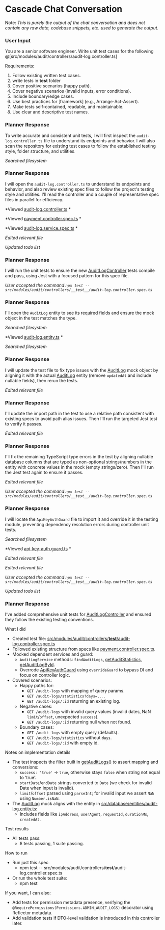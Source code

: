 # Cascade Chat Conversation

  Note: _This is purely the output of the chat conversation and does not contain any raw data, codebase snippets, etc. used to generate the output._

### User Input

You are a senior software engineer. Write unit test cases for the following @[src/modules/audit/controllers/audit-log.controller.ts] 

Requirements:
1. Follow existing written test cases.
2. write tests in __test__ folder
3. Cover positive scenarios (happy path).
4. Cover negative scenarios (invalid inputs, error conditions).
5. Include boundary/edge cases.
6. Use best practices for [framework] (e.g., Arrange-Act-Assert).
7. Make tests self-contained, readable, and maintainable.
8. Use clear and descriptive test names.


### Planner Response

To write accurate and consistent unit tests, I will first inspect the `audit-log.controller.ts` file to understand its endpoints and behavior. I will also scan the repository for existing test cases to follow the established testing style, folder structure, and utilities.

*Searched filesystem*

### Planner Response

I will open the `audit-log.controller.ts` to understand its endpoints and behavior, and also review existing spec files to follow the project's testing style and utilities. I'll read the controller and a couple of representative spec files in parallel for efficiency.

*Viewed [audit-log.controller.ts](file:///Users/sumitk/Desktop/AI%20Native/payment-processing-system/src/modules/audit/controllers/audit-log.controller.ts) *

*Viewed [payment.controller.spec.ts](file:///Users/sumitk/Desktop/AI%20Native/payment-processing-system/src/modules/payments/controllers/payment.controller.spec.ts) *

*Viewed [audit-log.service.spec.ts](file:///Users/sumitk/Desktop/AI%20Native/payment-processing-system/src/modules/audit/services/audit-log.service.spec.ts) *

*Edited relevant file*

*Updated todo list*

### Planner Response

I will run the unit tests to ensure the new [AuditLogController](cci:2://file:///Users/sumitk/Desktop/AI%20Native/payment-processing-system/src/modules/audit/controllers/audit-log.controller.ts:7:0-88:1) tests compile and pass, using Jest with a focused pattern for this spec file.

*User accepted the command `npm test -- src/modules/audit/controllers/__test__/audit-log.controller.spec.ts`*

### Planner Response

I'll open the `AuditLog` entity to see its required fields and ensure the mock object in the test matches the type.

*Searched filesystem*

*Viewed [audit-log.entity.ts](file:///Users/sumitk/Desktop/AI%20Native/payment-processing-system/src/database/entities/audit-log.entity.ts) *

*Searched filesystem*

### Planner Response

I will update the test file to fix type issues with the [AuditLog](cci:2://file:///Users/sumitk/Desktop/AI%20Native/payment-processing-system/src/database/entities/audit-log.entity.ts:36:0-81:1) mock object by aligning it with the actual [AuditLog](cci:2://file:///Users/sumitk/Desktop/AI%20Native/payment-processing-system/src/database/entities/audit-log.entity.ts:36:0-81:1) entity (remove `updatedAt` and include nullable fields), then rerun the tests.

*Edited relevant file*

### Planner Response

I'll update the import path in the test to use a relative path consistent with existing specs to avoid path alias issues. Then I'll run the targeted Jest test to verify it passes.

*Edited relevant file*

### Planner Response

I'll fix the remaining TypeScript type errors in the test by aligning nullable database columns that are typed as non-optional strings/numbers in the entity with concrete values in the mock (empty strings/zero). Then I'll run the Jest test again to ensure it passes.

*Edited relevant file*

*User accepted the command `npm test -- src/modules/audit/controllers/__test__/audit-log.controller.spec.ts`*

### Planner Response

I will locate the `ApiKeyAuthGuard` file to import it and override it in the testing module, preventing dependency resolution errors during controller unit tests.

*Searched filesystem*

*Viewed [api-key-auth.guard.ts](file:///Users/sumitk/Desktop/AI%20Native/payment-processing-system/src/common/guards/api-key-auth.guard.ts) *

*Edited relevant file*

*Edited relevant file*

*User accepted the command `npm test -- src/modules/audit/controllers/__test__/audit-log.controller.spec.ts`*

*Updated todo list*

### Planner Response

I’ve added comprehensive unit tests for [AuditLogController](cci:2://file:///Users/sumitk/Desktop/AI%20Native/payment-processing-system/src/modules/audit/controllers/audit-log.controller.ts:7:0-88:1) and ensured they follow the existing testing conventions.

What I did
- Created test file: [src/modules/audit/controllers/__test__/audit-log.controller.spec.ts](cci:7://file:///Users/sumitk/Desktop/AI%20Native/payment-processing-system/src/modules/audit/controllers/__test__/audit-log.controller.spec.ts:0:0-0:0)
- Followed existing structure from specs like [payment.controller.spec.ts](cci:7://file:///Users/sumitk/Desktop/AI%20Native/payment-processing-system/src/modules/payments/controllers/payment.controller.spec.ts:0:0-0:0).
- Mocked dependent services and guard:
  - `AuditLogService` methods: `findAuditLogs`, [getAuditStatistics](cci:1://file:///Users/sumitk/Desktop/AI%20Native/payment-processing-system/src/modules/audit/controllers/audit-log.controller.ts:72:2-74:3), [getAuditLogById](cci:1://file:///Users/sumitk/Desktop/AI%20Native/payment-processing-system/src/modules/audit/controllers/audit-log.controller.ts:85:2-87:3).
  - Overrode [ApiKeyAuthGuard](cci:2://file:///Users/sumitk/Desktop/AI%20Native/payment-processing-system/src/common/guards/api-key-auth.guard.ts:14:0-160:1) using `overrideGuard` to bypass DI and focus on controller logic.
- Covered scenarios:
  - Happy paths for:
    - `GET /audit-logs` with mapping of query params.
    - `GET /audit-logs/statistics?days=...`.
    - `GET /audit-logs/:id` returning an existing log.
  - Negative cases:
    - `GET /audit-logs` with invalid query values (invalid dates, NaN `limit`/`offset`, unexpected `success`).
    - `GET /audit-logs/:id` returning null when not found.
  - Boundary cases:
    - `GET /audit-logs` with empty query (defaults).
    - `GET /audit-logs/statistics` without `days`.
    - `GET /audit-logs/:id` with empty id.

Notes on implementation details
- The test inspects the filter built in [getAuditLogs()](cci:1://file:///Users/sumitk/Desktop/AI%20Native/payment-processing-system/src/modules/audit/controllers/audit-log.controller.ts:37:2-51:3) to assert mapping and conversions:
  - `success: 'true'` -> `true`, otherwise stays `false` when string not equal to 'true'.
  - `startDate`/`endDate` strings converted to `Date` (we check for invalid Date when input is invalid).
  - `limit`/`offset` parsed using `parseInt`; for invalid input we assert `NaN` using `Number.isNaN`.
- The [AuditLog](cci:2://file:///Users/sumitk/Desktop/AI%20Native/payment-processing-system/src/database/entities/audit-log.entity.ts:36:0-81:1) mock aligns with the entity in [src/database/entities/audit-log.entity.ts](cci:7://file:///Users/sumitk/Desktop/AI%20Native/payment-processing-system/src/database/entities/audit-log.entity.ts:0:0-0:0):
  - Includes fields like `ipAddress`, `userAgent`, `requestId`, `durationMs`, `createdAt`.

Test results
- All tests pass:
  - 8 tests passing, 1 suite passing.

How to run
- Run just this spec:
  - npm test -- src/modules/audit/controllers/__test__/audit-log.controller.spec.ts
- Or run the whole test suite:
  - npm test

If you want, I can also:
- Add tests for permission metadata presence, verifying the `@RequirePermissions(Permissions.ADMIN_AUDIT_LOGS)` decorator using Reflector metadata.
- Add validation tests if DTO-level validation is introduced in this controller later.